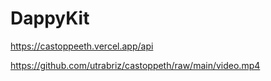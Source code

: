 # DappyKit


https://castoppeeth.vercel.app/api


https://github.com/utrabriz/castoppeth/raw/main/video.mp4
